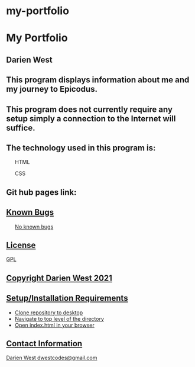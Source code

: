 # my-portfolio


<h1> My Portfolio </h1>
<h2> Darien West </h2>
<h2>This program displays information about me and my journey to Epicodus.</h2> 
<h2> This program does not currently require any setup simply a connection to the Internet will suffice. </h2>
<h2> The technology used in this program is: </h2>
<ul> HTML </ul>
<ul> CSS </ul>
<h2> Git hub pages link:<h2>
  <p> <a href="https://adostech360.github.io/my-portfolio/">
<h2> Known Bugs </h2>
<ul> No known bugs </ul>
<h2> License </h2>
<p> GPL </p>
<h2> Copyright Darien West 2021 </h2>
<h2> Setup/Installation Requirements </h2>
  <ul>
    <li> Clone repository to desktop </l1>
    <li> Navigate to top level of the directory </l1>
    <li> Open index.html in your browser </li>
  </ul>
<h2> Contact Information </h2>
Darien West
dwestcodes@gmail.com </a>